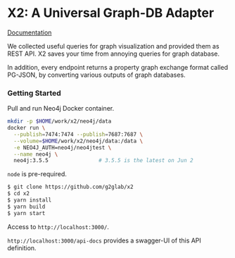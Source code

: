 # X2: A Universal Graph-DB Adapter

[Documentation](https://x2.readthedocs.io/en/latest/index.html)

We collected useful queries for graph visualization and provided them as REST API. X2 saves your time from annoying queries for graph database.

In addition, every endpoint returns a property graph exchange format called PG-JSON, by converting various outputs of graph databases.

### Getting Started

Pull and run Neo4j Docker container.

```bash
mkdir -p $HOME/work/x2/neo4j/data
docker run \
  --publish=7474:7474 --publish=7687:7687 \
  --volume=$HOME/work/x2/neo4j/data:/data \
  -e NEO4J_AUTH=neo4j/neo4jtest \
  --name neo4j \
  neo4j:3.5.5                # 3.5.5 is the latest on Jun 2
```

`node` is pre-required.

```bash
$ git clone https://github.com/g2glab/x2
$ cd x2
$ yarn install
$ yarn build
$ yarn start
```

Access to `http://localhost:3000/`.

`http://localhost:3000/api-docs` provides a swagger-UI of this API definition.
